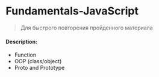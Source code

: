 # Fundamentals-JavaScript 
> Для быстрого повторения пройденного материала

#### Description:
- Function
- OOP (class/object)
- Proto and Prototype
